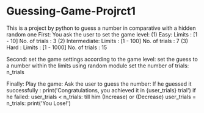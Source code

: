 # Guessing-Game-Projrct1
This is a project by python to guess a number in comparative with a hidden random one
First: You ask the user to set the game level:
  (1) Easy:
  Limits : [1 - 10]
  No. of trials : 3
  (2) Intermediate:
  Limits : [1 - 100]
  No. of trials : 7
  (3) Hard :
  Limits : [1 - 1000]
  No. of trials : 15

Second: set the game settings according to the game level:
  set the guess to a number within the limits using random module
  set the number of trials: n_trials

Finally: Play the game:
  Ask the user to guess the number:
  If he guessed it successfully : print('Congratulations, you achieved it in {user_trials} trial')
  if he failed:
user_trials < n_trials: till him (Increase) or (Decrease)
user_trials = n_trials: print('You Lose!')

